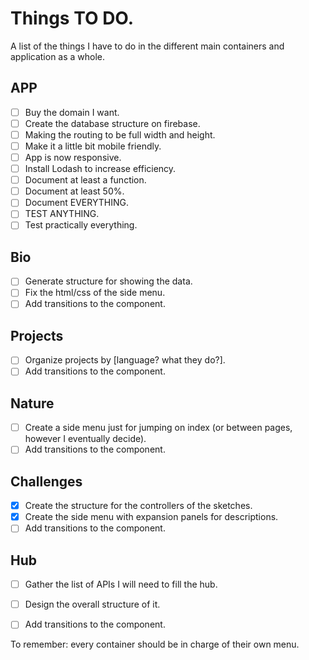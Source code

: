 
# Things TO DO.

A list of the things I have to do in the different main containers and application as a whole.

## APP

- [ ] Buy the domain I want.
- [ ] Create the database structure on firebase.
- [ ] Making the routing to be full width and height.
- [ ] Make it a little bit mobile friendly.
- [ ] App is now responsive.
- [ ] Install Lodash to increase efficiency.
- [ ] Document at least a function.
- [ ] Document at least 50%.
- [ ] Document EVERYTHING.
- [ ] TEST ANYTHING.
- [ ] Test practically everything.

## Bio

 - [ ] Generate structure for showing the data.
 - [ ] Fix the html/css of the side menu.
 - [ ] Add transitions to the component.

## Projects

 - [ ] Organize projects by [language? what they do?].
 - [ ] Add transitions to the component.

## Nature

 - [ ] Create a side menu just for jumping on index (or between pages, however I eventually decide).
 - [ ] Add transitions to the component.

## Challenges

 - [x] Create the structure for the controllers of the sketches.
 - [x] Create the side menu with expansion panels for descriptions.
 - [ ] Add transitions to the component.

## Hub

 - [ ] Gather the list of APIs I will need to fill the hub.
 - [ ] Design the overall structure of it.
 - [ ] Add transitions to the component.


To remember: every container should be in charge of their own menu.
